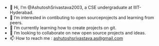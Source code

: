- 👋 Hi, I’m @AshutoshSrivastava2003, a CSE undergraduate at IIIT-Hyderabad.
- 👀 I’m interested in contibuting to open sourceprojects and learning from peers.
- 🌱 I’m currently learning how to create projects on git.
- 💞️ I’m looking to collaborate on new open source projects and ideas.
- 📫 How to reach me : ashutoshsrivastava.as@gmail.com

<!---
AshutoshSrivastava2003/AshutoshSrivastava2003 is a ✨ special ✨ repository because its `README.md` (this file) appears on your GitHub profile.
You can click the Preview link to take a look at your changes.
--->
